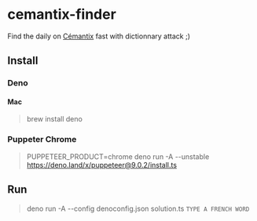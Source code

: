 # cemantix-finder
Find the daily on [Cémantix](https://cemantix.herokuapp.com/) fast with dictionnary attack ;)
## Install

### Deno

#### Mac
> brew install deno

### Puppeter Chrome
> PUPPETEER_PRODUCT=chrome deno run -A --unstable https://deno.land/x/puppeteer@9.0.2/install.ts

## Run
> deno run -A --config denoconfig.json solution.ts `TYPE A FRENCH WORD`

